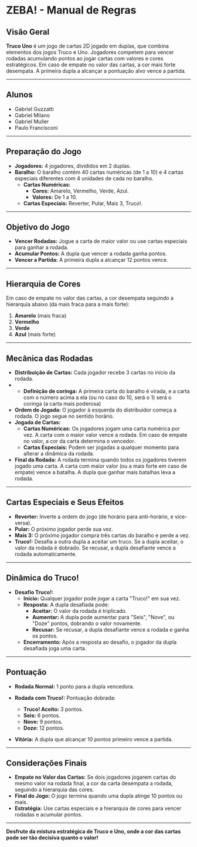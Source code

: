 # ZEBA! - Manual de Regras

## Visão Geral
**Truco Uno** é um jogo de cartas 2D jogado em duplas, que combina elementos dos jogos Truco e Uno. Jogadores competem para vencer rodadas acumulando pontos ao jogar cartas com valores e cores estratégicos. Em caso de empate no valor das cartas, a cor mais forte desempata. A primeira dupla a alcançar a pontuação alvo vence a partida.

---

## Alunos
- Gabriel Guzzatti
- Gabriel Milano
- Gabriel Muller
- Paulo Francisconi

---

## Preparação do Jogo
- **Jogadores:** 4 jogadores, divididos em 2 duplas.
- **Baralho:** O baralho contém 40 cartas numéricas (de 1 a 10) e 4 cartas especiais diferentes com 4 unidades de cada no baralho.
  - **Cartas Numéricas:** 
    - **Cores:** Amarelo, Vermelho, Verde, Azul.
    - **Valores:** De 1 a 10.
  - **Cartas Especiais:** Reverter, Pular, Mais 3, Truco!.

---

## Objetivo do Jogo
- **Vencer Rodadas:** Jogue a carta de maior valor ou use cartas especiais para ganhar a rodada.
- **Acumular Pontos:** A dupla que vencer a rodada ganha pontos.
- **Vencer a Partida:** A primeira dupla a alcançar 12 pontos vence.

---

## Hierarquia de Cores
Em caso de empate no valor das cartas, a cor desempata seguindo a hierarquia abaixo (da mais fraca para a mais forte):
1. **Amarelo** (mais fraca)
2. **Vermelho**
3. **Verde**
4. **Azul** (mais forte)

---

## Mecânica das Rodadas
- **Distribuição de Cartas:** Cada jogador recebe 3 cartas no início da rodada.
- - **Definição de coringa:** A primeira carta do baralho é virada, e a carta com o número acima a ela (ou no caso do 10, será o 1) será o coringa (a carta mais poderosa)
- **Ordem de Jogada:** O jogador à esquerda do distribuidor começa a rodada. O jogo segue no sentido horário.
- **Jogada de Cartas:**
  - **Cartas Numéricas:** Os jogadores jogam uma carta numérica por vez. A carta com o maior valor vence a rodada. Em caso de empate no valor, a cor da carta determina o vencedor.
  - **Cartas Especiais:** Podem ser jogadas a qualquer momento para alterar a dinâmica da rodada.
- **Final da Rodada:** A rodada termina quando todos os jogadores tiverem jogado uma carta. A carta com maior valor (ou a mais forte em caso de empate) vence a batalha. A dupla que ganhar mais batalhas leva a rodada.

---

## Cartas Especiais e Seus Efeitos
- **Reverter:** Inverte a ordem do jogo (de horário para anti-horário, e vice-versa).
- **Pular:** O próximo jogador perde sua vez.
- **Mais 3:** O próximo jogador compra três cartas do baralho e perde a vez.
- **Truco!:** Desafia a outra dupla a aceitar um truco. Se a dupla aceitar, o valor da rodada é dobrado. Se recusar, a dupla desafiante vence a rodada automaticamente.

---

## Dinâmica do Truco!
- **Desafio Truco!:**
  - **Início:** Qualquer jogador pode jogar a carta "Truco!" em sua vez.
  - **Resposta:** A dupla desafiada pode:
    - **Aceitar:** O valor da rodada é triplicado.
    - **Aumentar:** A dupla pode aumentar para "Seis", "Nove", ou "Doze" pontos, dobrando o valor novamente.
    - **Recusar:** Se recusar, a dupla desafiante vence a rodada e ganha os pontos.
  - **Encerramento:** Após a resposta ao desafio, o jogador da dupla desafiada joga uma carta.

---

## Pontuação
- **Rodada Normal:** 1 ponto para a dupla vencedora.
- **Rodada com Truco!:** Pontuação dobrada:
  - **Truco! Aceito:** 3 pontos.
  - **Seis:** 6 pontos.
  - **Nove:** 9 pontos.
  - **Doze:** 12 pontos.

- **Vitória:** A dupla que alcançar 10 pontos primeiro vence a partida.

---

## Considerações Finais
- **Empate no Valor das Cartas:** Se dois jogadores jogarem cartas do mesmo valor na rodada final, a cor da carta desempata a rodada, seguindo a hierarquia das cores.
- **Final do Jogo:** O jogo termina quando uma dupla atinge 10 pontos ou mais.
- **Estratégia:** Use cartas especiais e a hierarquia de cores para vencer rodadas e acumular pontos.

---

**Desfrute da mistura estratégica de Truco e Uno, onde a cor das cartas pode ser tão decisiva quanto o valor!**
